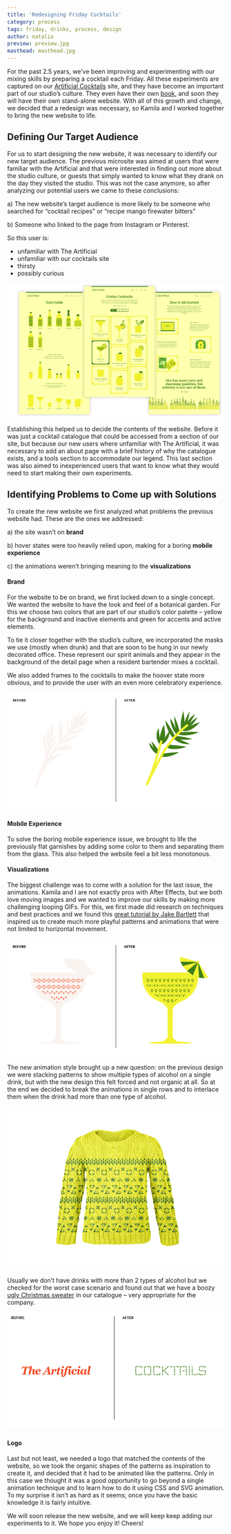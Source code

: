 ```yaml
---
title: 'Redesigning Friday Cocktails'
category: process
tags: friday, drinks, process, design
author: natalia
preview: preview.jpg
masthead: masthead.jpg
---
```


For the past 2.5 years, we’ve been improving and experimenting with our mixing skills by preparing a cocktail each Friday. All these experiments are captured on our [Artificial Cocktails](https://theartificial.com/cocktails/) site, and they have become an important part of our studio’s culture. They even have their own [book](https://theartificial.com/blog/2017/01/16/sinterklaas-book.html), and soon they will have their own stand-alone website. With all of this growth and change, we decided that a redesign was necessary, so Kamila and I worked together to bring the new website to life.

## Defining Our Target Audience

For us to start designing the new website, it was necessary to identify our new target audience. The previous microsite was aimed at users that were familiar with the Artificial and that were interested in finding out more about the studio culture, or guests that simply wanted to know what they drank on the day they visited the studio. This was not the case anymore, so after analyzing our potential users we came to these conclusions:  

a) The new website’s target audience is more likely to be someone who searched for “cocktail recipes” or “recipe mango firewater bitters”

b) Someone who linked to the page from Instagram or Pinterest.

So this user is:

- unfamiliar with The Artificial
- unfamiliar with our cocktails site
- thirsty
- possibly curious

![structure](05-07-cocktails-website/structure.png)

Establishing this helped us to decide the contents of the website. Before it was just a cocktail catalogue that could be accessed from a section of our site, but because our new users where unfamiliar with The Artificial, it was necessary to add an about page with a brief history of why the catalogue exists, and a tools section to accommodate our legend.  This last section was also aimed to inexperienced users that want to know what they would need to start making their own experiments.

## Identifying Problems to Come up with Solutions

To create the new website we first analyzed what problems the previous website had. These are the ones we addressed:

a) the site wasn’t on **brand**

b) hover states were too heavily relied upon, making for a boring **mobile experience**

c) the animations weren’t bringing meaning to the **visualizations**

#### Brand
For the website to be on brand, we first locked down to a single concept. We wanted the website to have the look and feel of a botanical garden.  For this we choose two colors that are part of our studio’s color palette – yellow for the background and inactive elements and green for accents and active elements.

To tie it closer together with the studio’s culture, we incorporated the masks we use (mostly when drunk) and that are soon to be hung in our newly decorated office. These represent our spirit animals and they appear in the background of the detail page when a resident bartender mixes a cocktail.

We also added frames to the cocktails to make the hoover state more obvious, and to provide the user with an even more celebratory experience.

![garnish](05-07-cocktails-website/garnish.png)

#### Mobile Experience
To solve the boring mobile experience issue, we brought to life the previously flat garnishes by adding some color to them and separating them from the glass. This also helped the website feel a bit less monotonous.

#### Visualizations
The biggest challenge was to come with a solution for the last issue, the animations. Kamila and I are not exactly pros with After Effects, but we both love moving images and we wanted to improve our skills by making more challenging looping GIFs. For this, we first made did research on techniques and best practices and we found this [great tutorial by Jake Bartlett](https://www.skillshare.com/classes/Repeating-Patterns-in-After-Effects/46687130/classroom/discussions?via=user-profile&enrolledRedirect=1) that inspired us to create much more playful patterns and animations that were not limited to horizontal movement.

![patterns](05-07-cocktails-website/patterns.gif)

The new animation style brought up a new question: on the previous design we were stacking patterns to show multiple types of alcohol on a single drink, but with the new design this felt forced and not organic at all. So at the end we decided to break the animations in single rows and to interlace them when the drink had more than one type of alcohol.

![sweater](05-07-cocktails-website/artificial-sweater.jpg)

Usually we don’t have drinks with more than 2 types of alcohol but we checked for the worst case scenario and found out that we have a boozy [ugly Christmas sweater](https://theartificial.com/cocktails/anythingbuttea.html) in our catalogue – very appropriate for the company.

![logo](05-07-cocktails-website/logo.gif)

#### Logo
Last but not least, we needed a logo that matched the contents of the website, so we took the organic shapes of the patterns as inspiration to create it, and decided that it had to be animated like the patterns. Only in this case we thought it was a good opportunity to go beyond a single animation technique and to learn how to do it using CSS and SVG animation. To my surprise it isn’t as hard as it seems; once you have the basic knowledge it is fairly intuitive.

We will soon release the new website, and we will keep keep adding our experiments to it. We hope you enjoy it! Cheers!
